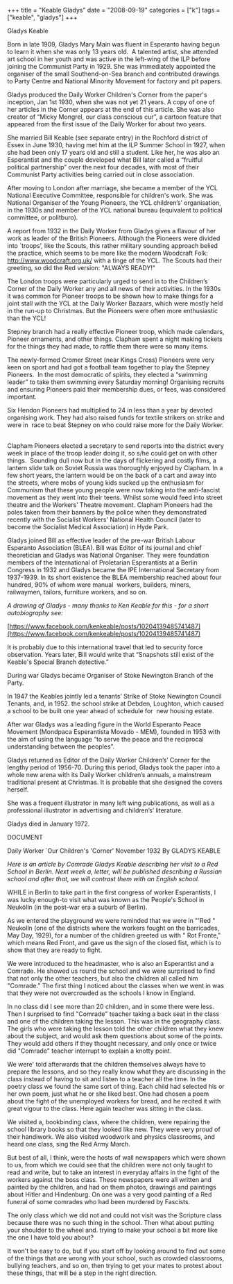 +++
title = "Keable Gladys"
date = "2008-09-19"
categories = ["k"]
tags = ["keable", "gladys"]
+++

Gladys Keable

Born in late 1909, Gladys Mary Main was fluent in Esperanto having begun to learn it when she was only 13 years old.  A talented artist, she attended art school in her youth and was active in the left-wing of the ILP before joining the Communist Party in 1929. She was immediately appointed the organiser of the small Southend-on-Sea branch and contributed drawings to Party Centre and National Minority Movement for factory and pit papers.

Gladys produced the Daily Worker Children's Corner from the paper's inception, Jan 1st 1930, when she was not yet 21 years. A copy of one of her articles in the Corner appears at the end of this article. She was also creator of “Micky Mongrel, our class conscious cur”, a cartoon feature that appeared from the first issue of the Daily Worker for about two years.

She married Bill Keable (see separate entry) in the Rochford district of Essex in June 1930, having met him at the ILP Summer School in 1927, when she had been only 17 years old and still a student. Like her, he was also an Esperantist and the couple developed what Bill later called a “fruitful political partnership” over the next four decades, with most of their Communist Party activities being carried out in close association.

After moving to London after marriage, she became a member of the YCL National Executive Committee, responsible for children's work. She was National Organiser of the Young Pioneers, the YCL children’s’ organisation, in the 1930s and member of the YCL national bureau (equivalent to political committee, or politburo).

A report from 1932 in the Daily Worker from Gladys gives a flavour of her work as leader of the British Pioneers. Although the Pioneers were divided into \`troops’, like the Scouts, this rather military sounding approach belied the practice, which seems to be more like the modern Woodcraft Folk: http://www.woodcraft.org.uk/ with a tinge of the YCL. The Scouts had their greeting, so did the Red version: "ALWAYS READY!"

The London troops were particularly urged to send in to the Children’s Corner of the Daily Worker any and all news of their activities. In the 1930s it was common for Pioneer troops to be shown how to make things for a joint stall with the YCL at the Daily Worker Bazaars, which were mostly held in the run-up to Christmas. But the Pioneers were often more enthusiastic than the YCL!

Stepney branch had a really effective Pioneer troop, which made calendars, Pioneer ornaments, and other things. Clapham spent a night making tickets for the things they had made, to raffle them there were so many items.

The newly-formed Cromer Street (near Kings Cross) Pioneers were very keen on sport and had got a football team together to play the Stepney Pioneers.  In the most democratic of spirits, they elected a “swimming leader” to take them swimming every Saturday morning! Organising recruits and ensuring Pioneers paid their membership dues, or fees, was considered important.

Six Hendon Pioneers had multiplied to 24 in less than a year by devoted organising work. They had also raised funds for textile strikers on strike and were in  race to beat Stepney on who could raise more for the Daily Worker.  

Clapham Pioneers elected a secretary to send reports into the district every week in place of the troop leader doing it, so s/he could get on with other things.  Sounding dull now but in the days of flickering and costly films, a lantern slide talk on Soviet Russia was thoroughly enjoyed by Clapham. In a few short years, the lantern would be on the back of a cart and away into the streets, where mobs of young kids sucked up the enthusiasm for Communism that these young people were now taking into the anti-fascist movement as they went into their teens. Whilst some would feed into street theatre and the Workers’ Theatre movement. Clapham Pioneers had the poles taken from their banners by the police when they demonstrated recently with the Socialist Workers' National Health Council (later to become the Socialist Medical Association) in Hyde Park.

Gladys joined Bill as effective leader of the pre-war British Labour Esperanto Association (BLEA). Bill was Editor of its journal and chief theoretician and Gladys was National Organiser. They were foundation members of the International of Proletarian Esperantists at a Berlin Congress in 1932 and Gladys became the IPE International Secretary from 1937-1939. In its short existence the BLEA membership reached about four hundred, 90% of whom were manual  workers, builders, miners, railwaymen, tailors, furniture workers, and so on.

_A drawing of Gladys - many thanks to Ken Keable for this - for a short autobiography see:_ 

[https://www.facebook.com/kenkeable/posts/10204139485741487](https://www.facebook.com/kenkeable/posts/10204139485741487)

It is probably due to this international travel that led to security force observation. Years later, Bill would write that “Snapshots still exist of the Keable's Special Branch detective.”

During war Gladys became Organiser of Stoke Newington Branch of the Party.

In 1947 the Keables jointly led a tenants’ Strike of Stoke Newington Council Tenants, and, in 1952. the school strike at Debden, Loughton, which caused a school to be built one year ahead of schedule for  new housing estate.

After war Gladys was a leading figure in the World Esperanto Peace Movement (Mondpaca Esperantista Movado - MEM), founded in 1953 with the aim of using the language “to serve the peace and the reciprocal understanding between the peoples”.

Gladys returned as Editor of the Daily Worker Children’s’ Corner for the lengthy period of 1956-70. During this period, Gladys took the paper into a whole new arena with its Daily Worker children’s annuals, a mainstream traditional present at Christmas. It is probable that she designed the covers herself.

She was a frequent illustrator in many left wing publications, as well as a professional illustrator in advertising and children’s’ literature.  

Gladys died in January 1972.

DOCUMENT

Daily Worker \`Our Children's 'Corner’ November 1932 By GLADYS KEABLE

_Here is an article by Comrade Gladys Keable describing her visit to a Red School in Berlin. Next week a, letter, will be published describing a Russian school and after that, we will contrast them with an English school._

WHILE in Berlin to take part in the first congress of worker Esperantists, I was lucky enough-to visit what was known as the People's School in Neukölln (in the post-war era a suburb of Berlin).

As we entered the playground we were reminded that we were in "'Red " Neukolln (one of the districts where the workers fought on the barricades, May Day, 1929), for a number of the children greeted us with " Rot Fronte," which means Red Front, and gave us the sign of the closed fist, which is to show that they are ready to fight.

We were introduced to the headmaster, who is also an Esperantist and a Comrade. He showed us round the school and we were surprised to find that not only the other teachers, but also the children all called him "Comrade." The first thing I noticed about the classes when we went in was that they were not overcrowded as the schools I know in England.

In no class did I see more than 20 children, and in some there were less. Then I surprised to find "Comrade" teacher taking a back seat in the class and one of the children taking the lesson. This was in the geography class. The girls who were taking the lesson told the other children what they knew about the subject, and would ask them questions about some of the points. They would add others if they thought necessary, and only once or twice did "Comrade" teacher interrupt to explain a knotty point.

We were' told afterwards that the children themselves always have to prepare the lessons, and so they really know what they are discussing in the class instead of having to sit and listen to a teacher all the time. In the poetry class we found the same sort of thing. Each child had selected his or her own poem, just what he or she liked best. One had chosen a poem about the fight of the unemployed workers for bread, and he recited it with great vigour to the class. Here again teacher was sitting in the class.

We visited a, bookbinding class, where the children, were repairing the school library books so that they looked like new. They were very proud of their handiwork. We also visited woodwork and physics classrooms, and heard one class, sing the Red Army March.

But best of all, I think, were the hosts of wall newspapers which were shown to us, from which we could see that the children were not only taught to read and write, but to take an interest in everyday affairs in the fight of the workers against the boss class. These newspapers were all written and painted by the children, and had on them photos, drawings and paintings about Hitler and Hindenburg. On one was a very good painting of a Red funeral of some comrades who had been murdered by Fascists.

The only class which we did not and could not visit was the Scripture class because there was no such thing in the school. Then what about putting your shoulder to the wheel and. trying to make your school a bit more like the one I have told you about?

It won't be easy to do, but if you start off by looking around to find out some of the things that are wrong with your school, such as crowded classrooms, bullying teachers, and so on, then trying to get your mates to protest about these things, that will be a step in the right direction.
